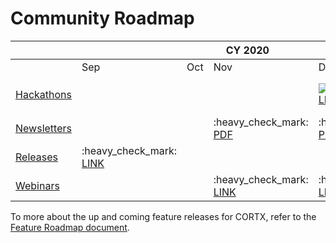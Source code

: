 # Community Roadmap


<table>
    <thead>
        <tr>
            <th></th>
            <th colspan="4">CY 2020</th>
            <th colspan="12">CY 2021</th>
        </tr>
    </thead>
    <tbody>
        <tr>
            <td></td>
            <td>Sep</td>
            <td>Oct</td>
            <td>Nov</td>
            <td>Dec</td>
            <td>Jan</td>
            <td>Feb</td>
            <td>Mar</td>
            <td>Apr</td>
            <td>May</td>
            <td>Jun</td>
            <td>Jul</td>
            <td>Aug</td>
            <td>Sep</td>
            <td>Oct</td>
            <td>Nov</td>
            <td>Dec</td>            
        </tr>
        <tr>
            <td><a href=doc/CORTX_Hackathon.rst>Hackathons</a></td>
            <td></td>
            <td></td>
            <td></td>
            <td> <img src="https://www.countryflags.io/il/flat/64.png"><br><a href=doc/First_Hackathon.rst>LINK</a></td>
            <td></td>
            <td></td>
            <td></td>
            <td> :earth_africa:<a href=https://seagate-cortx-hackathon.devpost.com>LINK</a> <br>
                 <img src="https://www.countryflags.io/eu/flat/64.png"><a href=https://sagestorage.eu/news-and-events/sage2-visualization-hackathon>LINK</a>
            </td>
            <td></td>
            <td>  </td>
            <td><img src="https://www.countryflags.io/sg/flat/64.png"><br><a href=https://seagate-cortx-hack-singapore.devpost.com/>LINK</a></td>
            <td></td>
            <td> </td>
            <td> <img src="https://www.countryflags.io/ie/flat/64.png"> </td>
            <td> :earth_africa: <br>
                  <br>
                 <img src="https://www.countryflags.io/ie/flat/64.png">
            </td>
            <td> </td>            
        </tr>
        <tr>
        <td><a href=https://github.com/Seagate/cortx/tree/main/doc/PDFs/Newsletters>Newsletters</a>
</td>
        <td></td>
        <td></td>
        <td>:heavy_check_mark:<br><a href=/doc/PDFs/Newsletters/November%202020%20Newsletter.pdf>PDF</a>
        </td>
        <td>:heavy_check_mark:<br><a href=/doc/PDFs/Newsletters/December%202020%20Newsletter.pdf>PDF</a>
        </td>
        <td>:heavy_check_mark:<br><a href=/doc/PDFs/Newsletters/January%202021%20Newsletter.pdf>PDF</a>
        </td>
        <td>:heavy_check_mark:<br><a href=/doc/PDFs/Newsletters/Feb_2021_newsletter.pdf>PDF</a>
        </td>
        <td>:heavy_check_mark:<br><a href=/doc/PDFs/Newsletters/Mar_2021_newsletter.pdf>PDF</a>
        </td>
        <td>:heavy_check_mark:<br><a href=/doc/PDFs/Newsletters/april_newsletter_2021.pdf>PDF</a>
        </td>
        <td>:heavy_check_mark:<br><a href=/doc/PDFs/Newsletters/May_newsletter21.pdf>PDF</a></td>
        <td>:heavy_check_mark:<br><a href=/doc/PDFs/Newsletters/june_newsletter21.pdf>PDF</a></td>
        <td>:heavy_check_mark:<br><a href=/doc/PDFs/Newsletters/july_newsletter21.pdf>PDF</a></td>
        <td>:heavy_check_mark:<br><a href=/doc/PDFs/Newsletters/august_newsletter_2021.pdf>PDF</a></td>
        <td>:heavy_check_mark:<br><a href=/doc/PDFs/Newsletters/September_newsletter_2021.pdf>PDF</a></td>
        <td>:heavy_check_mark:</td>
        <td>:heavy_check_mark:</td>
        <td>:heavy_check_mark:</td>
        </tr>
        <tr>
        <td><a href=https://github.com/Seagate/cortx/releases>Releases</a></td>
        <td>:heavy_check_mark:<br><a href=https://github.com/Seagate/cortx/releases/tag/VA>LINK</a></td>
        <td></td>
        <td></td>
        <td></td>
        <td></td>
        <td></td>
        <td>:heavy_check_mark:<br><a href=https://github.com/Seagate/cortx/releases/tag/ova-1.0.3>LINK</a></td>
        <td></td>
        <td></td>
        <td>:heavy_check_mark:<br><a href=https://github.com/Seagate/cortx/releases/tag/cortx-ova-1.0.4.632>LINK</a></td>
        <td>:heavy_check_mark:<br><a href=https://github.com/Seagate/cortx/releases/tag/cortx-ova-2.0.0-264>LINK</a></td>
        <td></td>
        <td>:heavy_check_mark:</td>
        <td></td>
        <td>:heavy_check_mark:</td>
        <td></td>
        </tr>
        <tr>
        <td><a href=doc/meetings/README.rst>Webinars</a></td>
        <td></td>
        <td></td>
        <td>:heavy_check_mark:<br><a href=doc/meetings/README.rst>LINK</a></td>
        <td>:heavy_check_mark:<br><a href=doc/meetings/README.rst>LINK</a></td>
        <td>:heavy_check_mark:<br><a href=doc/meetings/README.rst>LINK</a></td>
        <td>:heavy_check_mark:<br><a href=doc/meetings/README.rst>LINK</a></td>
        <td>:heavy_check_mark:<br><a href=doc/meetings/README.rst>LINK</a></td>
        <td>:heavy_check_mark:<br><a href=doc/meetings/README.rst>LINK</a></td>
        <td>:heavy_check_mark:<br><a href=doc/meetings/README.rst>LINK</a></td>
        <td>:heavy_check_mark:<br><a href=doc/meetings/README.rst>LINK</a></td>
        <td>:heavy_check_mark:<br><a href=doc/meetings/README.rst>LINK</a></td>
        <td>:heavy_check_mark:<br><a href=doc/meetings/README.rst>LINK</a></td>
        <td>:heavy_check_mark:<br><a href=doc/meetings/README.rst>LINK</a></td>
        <td>:heavy_check_mark:</td>
        <td>:heavy_check_mark:</td>
        <td>:heavy_check_mark:</td>
        </tr>
    </tbody>
</table>

To more about the up and coming feature releases for CORTX, refer to the [Feature Roadmap document](/FeatureRoadmap.md).
